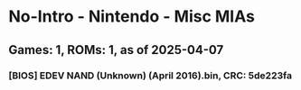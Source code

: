 # No-Intro - Nintendo - Misc MIAs
## Games: 1, ROMs: 1, as of 2025-04-07

### [BIOS] EDEV NAND (Unknown) (April 2016).bin, CRC: 5de223fa
